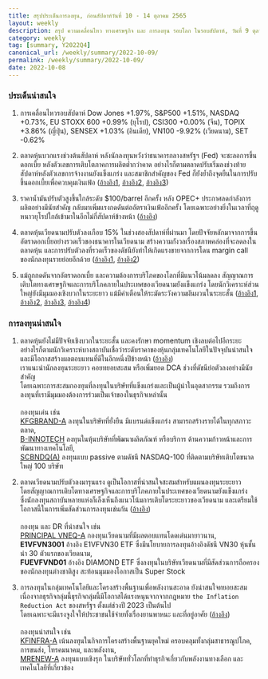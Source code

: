 ```yaml
---
title: สรุปประเด็นการลงทุน, ก่อนสัปดาห์วันที่ 10 - 14 ตุลาคม 2565
layout: weekly
description: สรุป ความเคลื่อนไหว ทางเศรษฐกิจ และ การลงทุน รอบโลก ในรอบสัปดาห์, วันที่ 9 ตุลาคม 2565
category: weekly
tag: [summary, Y2022Q4]
canonical_url: /weekly/summary/2022-10-09/
permalink: /weekly/summary/2022-10-09/
date: 2022-10-08
---
```


### ประเด็นน่าสนใจ

1. การเคลื่อนไหวรอบสัปดาห์ Dow Jones +1.97%, S&P500 +1.51%, NASDAQ +0.73%, EU STOXX 600 +0.99% (ยุโรป), CSI300 +0.00% (จีน), TOPIX +3.86% (ญี่ปุ่น), SENSEX +1.03% (อินเดีย), VN100 -9.92% (เวียดนาม), SET -0.62%

2. ตลาดหุ้นบวกแรงช่วงต้นสัปดาห์ หลังนักลงทุนหวังว่าธนาคารกลางสหรัฐฯ (Fed) จะชะลอการขึ้นดอกเบี้ย หลังตัวเลขการเติบโตภาคการผลิตต่ำกว่าคาด อย่างไรก็ตามตลาดปรับเริ่มลงช่วงท้ายสัปดาห์หลังตัวเลขการจ้างงานยังแข็งแกร่ง และสมาชิกสำคัญของ Fed ก็ยังย้ำถึงจุดยืนในการปรับขึ้นดอกเบี้ยเพื่อควบคุมเงินเฟ้อ
([อ้างอิง1](https://www.cnbc.com/2022/10/06/stock-market-futures-open-to-close-news.html), 
[อ้างอิง2](https://www.cnbc.com/2022/10/07/september-job-gains-affirm-that-the-fed-has-a-long-way-to-go-in-inflation-fight.html), 
[อ้างอิง3](https://www.cnbc.com/2022/10/07/jobs-report-september-2022.html)) 

3. ราคาน้ำมันปรับตัวสูงขึ้นใกล้ระดับ $100/barrel อีกครั้ง หลัง OPEC+ ประกาศลดกำลังการผลิตอย่างมีนัยสำคัญ กลับมาเพิ่มแรงกดดันต่ออัตราเงินเฟ้ออีกครั้ง โดยเฉพาะอย่างยิ่งในเวลาที่ฤดูหนาวยุโรปใกล้เข้ามาในอีกไม่กี่สัปดาห์ข้างหน้า
([อ้างอิง](https://www.cnbc.com/2022/10/05/oil-opec-imposes-deep-production-cuts-in-a-bid-to-shore-up-prices.html)) 

4. ตลาดหุ้นเวียดนามปรับตัวลงเกือบ 15% ในช่วงสองสัปดาห์ที่ผ่านมา โดยปัจจัยหลักมาจากการขึ้นอัตราดอกเบี้ยอย่างรวดเร็วของธนาคารในเวียดนาม สร้างความกังวลเรื่องสภาพคล่องที่จะลดลงในตลาดหุ้น และการปรับตัวลงที่รวดเร็วของดัชนียังทำให้เกิดแรงขายจากการโดน margin call ของนักลงทุนรายย่อยอีกด้วย
([อ้างอิง1](https://e.vnexpress.net/news/economy/banks-increase-interest-rates-on-deposits-4519823.html), 
[อ้างอิง2](https://www.finnomena.com/finnomena-ic/finnomena-market-alert-vni-9/)) 

5. แม้ถูกกดดันจากอัตราดอกเบี้ย และความต้องการบริโภคของโลกที่มีแนวโน้มลดลง สัญญาณการเติบโตทางเศรษฐกิจและการบริโภคภายในประเทศของเวียดนามยังแข็งแกร่ง โดยนักวิเคราะห์ส่วนใหญ่ยังมีมุมมองเชิงบวกในระยะยาว แม้มีคำเตือนให้ระมัดระวังความผันผวนในระยะสั้น
([อ้างอิง1](https://e.vnexpress.net/news/economy/hcmc-economic-revival-begins-sooner-than-expected-engenders-optimism-4519975.html), 
[อ้างอิง2](https://e.vnexpress.net/news/industries/manufacturing-continues-to-remain-strong-s-ampp-global-4518904.html), 
[อ้างอิง3](https://e.vnexpress.net/news/economy/seafood-exports-to-us-surge-22-in-9-months-4519182.html), 
[อ้างอิง4](https://e.vnexpress.net/news/industries/vietnam-websites-overloaded-with-iphone-14-orders-4520605.html)) 



### การลงทุนน่าสนใจ

1. ตลาดหุ้นยังไม่มีปัจจัยเชิงบวกในระยะสั้น และคงรักษา momentum เชิงลบต่อไปอีกระยะ  
อย่างไรก็ตามนักวิเคราะห์บางสถาบันเชื่อว่าระดับราคาของหุ้นกลุ่มเทคโนโลยีในปัจจุบันน่าสนใจ และมีโอกาสสร้างผลตอบแทนที่ดีในอีกหนึ่งปีข้างหน้า ([อ้างอิง](https://www.finnomena.com/the-opportunity/news-update-07-10-2022/))  
เราแนะนำนักลงทุนระยะยาว คอยทยอยสะสม หรือเพิ่มยอด DCA ช่วงที่ดัชนีย่อตัวลงอย่างมีนัยสำคัญ  
โดยเฉพาะการสะสมกองทุนที่ลงทุนในบริษัทที่แข็งแกร่งและเป็นผู้นำในอุตสากรรม รวมถึงการลงทุนที่เรามีมุมมองต้องการร่วมเป็นเจ้าของในธุรกิจเหล่านั้น <br><br>
กองทุนเด่น เช่น  
[KFGBRAND-A](https://www.finnomena.com/fund/KFGBRAND-A) ลงทุนในบริษัทที่ยั่งยืน มีแบรนด์แข็งแกร่ง สามารถสร้างรายได้ในทุกสภาวะตลาด,  
[B-INNOTECH](https://www.finnomena.com/fund/B-INNOTECH) ลงทุนในหุ้นบริษัทที่พัฒนาผลิตภัณฑ์ หรือบริการ ด้านความก้าวหน้าและการพัฒนาทางเทคโนโลยี,  
[SCBNDQ(A)](https://www.finnomena.com/fund/SCBNDQ(A)) ลงทุนแบบ passive ตามดัชนี NASDAQ-100 ที่ติดตามบริษัทเติบโตขนาดใหญ่ 100 บริษัท

2. ตลาดเวียดนามปรับตัวลงมารุนแรง ดูเป็นโอกาสที่น่าสนใจสะสมสำหรับแผนลงทุนระยะยาว  
โดยสัญญาณการเติบโตทางเศรษฐกิจและการบริโภคภายในประเทศของเวียดนามยังแข็งแกร่ง  
ซึ่งนักลงทุนสถาบันหลายแห่งก็เล็งเห็นถึงแนวโน้มการเติบโตระยะยาวของเวียดนาม และเตรียมใช้โอกาสนี้ในการเพิ่มสัดส่วนการลงทุนเช่นกัน ([อ้างอิง](https://e.vnexpress.net/news/economy/investment-funds-to-buy-the-dip-as-vietnam-market-plunges-4520542.html))<br><br>
กองทุน และ DR ที่น่าสนใจ เช่น  
[PRINCIPAL VNEQ-A](https://www.finnomena.com/fund/PRINCIPAL%20VNEQ-A) กองทุนเวียดนามที่มีผลตอบแทนโดดเด่นมายาวนาน,  
**E1VFVN3001** อ้างอิง E1VFVN30 ETF ซึ่งมีนโยบายการลงทุนอ้างอิงดัชนี VN30 หุ้นชั้นนำ 30 ตัวแรกของเวียดนาม,  
**FUEVFVND01** อ้างอิง DIAMOND ETF ซึ่งลงทุนในบริษัทเวียดนามที่มีสัดส่วนการถือครองของนักลงทุนต่างชาติสูง สะท้อนมุมมองโอกาสเป็น Super Stock 

3. การลงทุนในกลุ่มเทคโนโลยีและโครงสร้างพื้นฐานเพื่อพลังงานสะอาด ยังน่าสนใจทยอยสะสม  
เนื่องจากธุรกิจกลุ่มนี้ธุรกิจกลุ่มนี้มีโอกาสได้แรงหนุนจากจากกฎหมาย `the Inflation Reduction Act` ของสหรัฐฯ ตั้งแต่ช่วงปี 2023 เป็นต้นไป  
โดยเฉพาะจะมีแรงจูงใจให้ประชาชนใช้จ่ายทั้งเรื่องยานพาหนะ และที่อยู่อาศัย 
([อ้างอิง](https://www.cnbc.com/2022/09/03/inflation-reduction-act-when-to-claim-climate-tax-breaks-rebates.html))<br><br>
กองทุนน่าสนใจ เช่น  
[KFINFRA-A](https://www.finnomena.com/fund/KFINFRA-A) เน้นลงทุนในกิจการโครงสร้างพื้นฐานยุคใหม่ ครอบคลุมทั้งกลุ่มสาธารณูปโภค, การขนส่ง, โทรคมนาคม, และพลังงาน,  
[MRENEW-A](https://www.finnomena.com/fund/MRENEW-A) ลงทุนแบบเชิงรุก ในบริษัททั่วโลกที่ทำธุรกิจเกี่ยวกับพลังงานทางเลือก และเทคโนโลยีที่เกี่ยวข้อง 